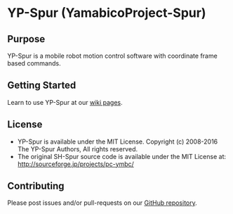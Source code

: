 # YP-Spur (YamabicoProject-Spur)

## Purpose

YP-Spur is a mobile robot motion control software with coordinate frame based commands. 

## Getting Started

Learn to use YP-Spur at our [wiki pages](https://github.com/openspur/yp-spur/wiki).

## License

* YP-Spur is available under the MIT License.
Copyright (c) 2008-2016 The YP-Spur Authors, All rights reserved.
* The original SH-Spur source code is available under the MIT License at: http://sourceforge.jp/projects/pc-ymbc/

## Contributing

Please post issues and/or pull-requests on our [GitHub repository](https://github.com/openspur/yp-spur/).

